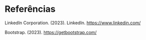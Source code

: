 # Referências

LinkedIn Corporation. (2023). LinkedIn. https://www.linkedin.com/

Bootstrap. (2023). https://getbootstrap.com/
